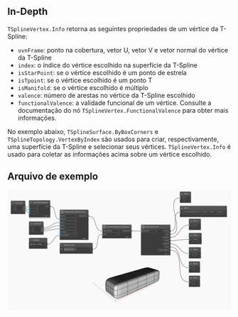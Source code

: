 ## In-Depth
`TSplineVertex.Info` retorna as seguintes propriedades de um vértice da T-Spline:
- `uvnFrame`: ponto na cobertura, vetor U, vetor V e vetor normal do vértice da T-Spline
- `index`: o índice do vértice escolhido na superfície da T-Spline
- `isStarPoint`: se o vértice escolhido é um ponto de estrela
- `isTpoint`: se o vértice escolhido é um ponto T
- `isManifold`: se o vértice escolhido é múltiplo
- `valence`: número de arestas no vértice da T-Spline escolhido
- `functionalValence`: a validade funcional de um vértice. Consulte a documentação do nó `TSplineVertex.FunctionalValence` para obter mais informações.

No exemplo abaixo, `TSplineSurface.ByBoxCorners` e `TSplineTopology.VertexByIndex` são usados para criar, respectivamente, uma superfície da T-Spline e selecionar seus vértices. `TSplineVertex.Info` é usado para coletar as informações acima sobre um vértice escolhido.

## Arquivo de exemplo

![Example](./Autodesk.DesignScript.Geometry.TSpline.TSplineVertex.Info_img.jpg)
